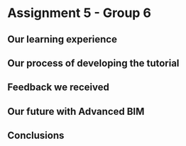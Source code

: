 # Assignment 5 - Group 6

## Our learning experience  

## Our process of developing the tutorial  

## Feedback we received  

## Our future with Advanced BIM  

## Conclusions  

